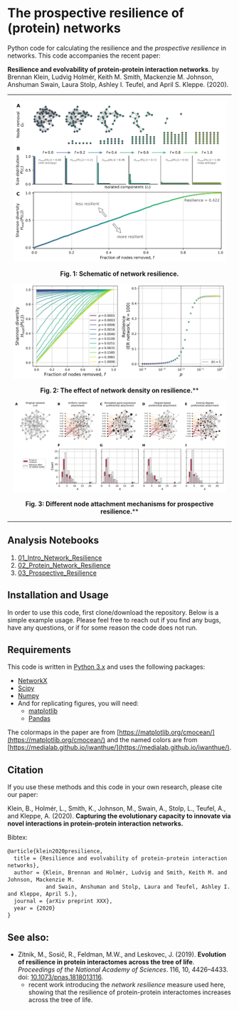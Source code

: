 # The prospective resilience of (protein) networks

Python code for calculating the resilience and the *prospective resilience*
in networks. This code accompanies the recent paper: 

**Resilience and evolvability of protein-protein interaction networks**. by
Brennan Klein, Ludvig Holmér, Keith M. Smith, Mackenzie M. Johnson, Anshuman
Swain, Laura Stolp, Ashley I. Teufel, and April S. Kleppe. (2020).

- - - -

<p align="center">
<img src="figs/pngs/resilience_intro.png" alt="Resilience calculation" width="95%"/>
</p>

**<p align="center">Fig. 1: Schematic of network resilience.</center>**

<p align="center">
<img src="figs/pngs/erdos_renyi_p_resilience.png" alt="Resilience of E.R. networks" width="95%"/>
</p>

**<p align="center">Fig. 2: The effect of network density on resilience.**</center>**

<p align="center">
<img src="figs/pngs/attachment_mechanisms.png" alt="Attachment mechanisms" width="95%"/>
</p>

**<p align="center">Fig. 3: Different node attachment mechanisms for prospective resilience.**</center>**

- - - -

## Analysis Notebooks
1. [01_Intro_Network_Resilience](https://nbviewer.jupyter.org/github/jkbren/presilience/blob/master/code/01_Intro_Network_Resilience.ipynb)
2. [02_Protein_Network_Resilience](https://nbviewer.jupyter.org/github/jkbren/presilience/blob/master/code/01_Intro_Network_Resilience.ipynb)
3. [03_Prospective_Resilience](https://nbviewer.jupyter.org/github/jkbren/presilience/blob/master/code/01_Intro_Network_Resilience.ipynb)


## Installation and Usage

In order to use this code, first clone/download the repository. 
Below is a simple example usage. Please feel free to reach 
out if you find any bugs, have any questions, or if for some reason
the code does not run. 

## Requirements  <a name="requirements"/>

This code is written in [Python 3.x](https://www.python.org) and uses 
the following packages:

* [NetworkX](https://networkx.github.io)
* [Scipy](http://www.scipy.org/)
* [Numpy](http://numpy.scipy.org/)
* And for replicating figures, you will need:
    + [matplotlib](https://matplotlib.org)
    + [Pandas](https://pandas.pydata.org/)

The colormaps in the paper are from [https://matplotlib.org/cmocean/](https://matplotlib.org/cmocean/)
and the named colors are from [https://medialab.github.io/iwanthue/](https://medialab.github.io/iwanthue/).

## Citation   <a name="citation"/>

If you use these methods and this code in your own research, please cite our paper:

Klein, B., Holmér, L., Smith, K., Johnson, M., Swain, A., Stolp, L.,
Teufel, A., and Kleppe, A. (2020).
**Capturing the evolutionary capacity to innovate via novel interactions
in protein-protein interaction networks.**


Bibtex: 
```text
@article{klein2020presilience,
  title = {Resilience and evolvability of protein-protein interaction networks},
  author = {Klein, Brennan and Holmér, Ludvig and Smith, Keith M. and Johnson, Mackenzie M.
            and Swain, Anshuman and Stolp, Laura and Teufel, Ashley I. and Kleppe, April S.},
  journal = {arXiv preprint XXX},
  year = {2020}
}
```

## See also:

* Zitnik, M., Sosič, R., Feldman, M.W., and Leskovec, J. (2019). **Evolution of
resilience in protein interactomes across the tree of life**. *Proceedings of
the National Academy of Sciences*. 116, 10, 4426–4433. 
doi: [10.1073/pnas.1818013116](https://www.pnas.org/content/116/10/4426).
    + recent work introducing the *network resilience* measure used here,
    showing that the resilience of protein-protein interactomes increases
    across the tree of life.
